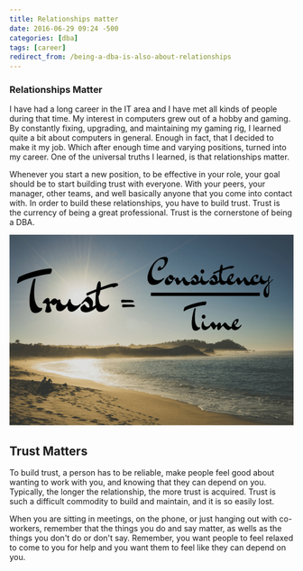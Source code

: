 ```yaml
---
title: Relationships matter
date: 2016-06-29 09:24 -500
categories: [dba]
tags: [career]
redirect_from: /being-a-dba-is-also-about-relationships
---
```


### Relationships Matter

I have had a long career in the IT area and I have met all kinds of people during that time. My interest in computers grew out of a hobby and gaming. By constantly fixing, upgrading, and maintaining my gaming rig, I learned quite a bit about computers in general. Enough in fact, that I decided to make it my job. Which after enough time and varying positions, turned into my career. One of the universal truths I learned, is that relationships matter.

Whenever you start a new position, to be effective in your role, your goal should be to start building trust with everyone. With your peers, your manager, other teams, and well basically anyone that you come into contact with. In order to build these relationships, you have to build trust. Trust is the currency of being a great professional. Trust is the cornerstone of being a DBA.

![Trust Matters](/assets/images/trust.png)

## Trust Matters

To build trust, a person has to be reliable, make people feel good about wanting to work with you, and knowing that they can depend on you. Typically, the longer the relationship, the more trust is acquired. Trust is such a difficult commodity to build and maintain, and it is so easily lost.

When you are sitting in meetings, on the phone, or just hanging out with co-workers, remember that the things you do and say matter, as wells as the things you don't do or don't say. Remember, you want people to feel relaxed to come to you for help and you want them to feel like they can depend on you.